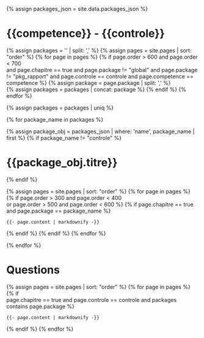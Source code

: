 
{% assign packages_json = site.data.packages_json %}

# {{competence}} - {{controle}}


<!-- Get List of packages -->
{% assign packages = '' | split: ',' %}
{% assign pages = site.pages | sort: "order" %}
{% for page in pages %}
{% if 
    page.order > 600 and  page.order < 700  
    and page.chapitre == true 
    and page.package != "global"
    and page.package != "pkg_rapport" 
    and page.controle == controle 
    and page.competence == competence 
%}
{% assign package = page.package | split: ',' %}  
{% assign packages = packages | concat: package %}
{%  endif %} 
{% endfor %}


{% assign packages = packages | uniq  %}  


{% for package_name in packages %}


{% assign package_obj = packages_json | where: 'name', package_name | first  %}
{% if package_name != "controle" %}
#  {{package_obj.titre}}
{% endif %}

{% assign pages = site.pages | sort: "order" %}
{% for page in pages %}
{% if 
    page.order > 300 and  page.order < 400  
    or page.order > 500 and  page.order < 600  %}
{% if 
    page.chapitre == true 
    and page.package == package_name
%}
<!-- {{- page.path  | markdownify -}} -->
    {{- page.content | markdownify -}}
{%  endif %} 
{%  endif %} 
{% endfor %}


{% endfor %}


# Questions 

{% assign pages = site.pages | sort: "order" %}
{% for page in pages %}
{% if  
    page.chapitre == true 
    and page.controle == controle
    and packages contains page.package
%}
<!-- {{- page.path  | markdownify -}} -->
    {{- page.content | markdownify -}}
{%  endif %} 
{% endfor %}